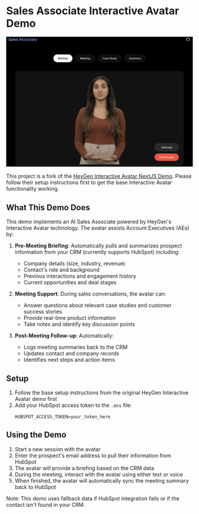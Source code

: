 # Sales Associate Interactive Avatar Demo

![HeyGen Interactive Avatar NextJS Demo Screenshot](./public/demo.png)

This project is a fork of the [HeyGen Interactive Avatar NextJS Demo](https://github.com/HeyGen-Official/StreamingAvatarSDK). Please follow their setup instructions first to get the base Interactive Avatar functionality working.

## What This Demo Does

This demo implements an AI Sales Associate powered by HeyGen's Interactive Avatar technology. The avatar assists Account Executives (AEs) by:

1. **Pre-Meeting Briefing**: Automatically pulls and summarizes prospect information from your CRM (currently supports HubSpot) including:
   - Company details (size, industry, revenue)
   - Contact's role and background
   - Previous interactions and engagement history
   - Current opportunities and deal stages

2. **Meeting Support**: During sales conversations, the avatar can:
   - Answer questions about relevant case studies and customer success stories
   - Provide real-time product information
   - Take notes and identify key discussion points

3. **Post-Meeting Follow-up**: Automatically:
   - Logs meeting summaries back to the CRM
   - Updates contact and company records
   - Identifies next steps and action items

## Setup

1. Follow the base setup instructions from the original HeyGen Interactive Avatar demo first
2. Add your HubSpot access token to the `.env` file:
   ```
   HUBSPOT_ACCESS_TOKEN=your_token_here
   ```

## Using the Demo

1. Start a new session with the avatar
2. Enter the prospect's email address to pull their information from HubSpot
3. The avatar will provide a briefing based on the CRM data
4. During the meeting, interact with the avatar using either text or voice
5. When finished, the avatar will automatically sync the meeting summary back to HubSpot

Note: This demo uses fallback data if HubSpot integration fails or if the contact isn't found in your CRM.

